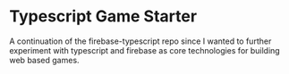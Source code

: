 # Typescript Game Starter
A continuation of the firebase-typescript repo since I wanted to further experiment with typescript and firebase as core technologies for building web based games.
